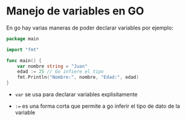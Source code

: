 # Manejo de variables en GO

En go hay varias maneras de poder declarar variables por ejemplo:

```go
package main

import "fmt"

func main() {
    var nombre string = "Juan"
    edad := 25 // Go infiere el tipo
    fmt.Println("Nombre:", nombre, "Edad:", edad)
}
```

- ```var``` se usa para declarar variables explisitamente

- ```:=``` es una forma corta que permite a go inferir el tipo de dato de la variable
